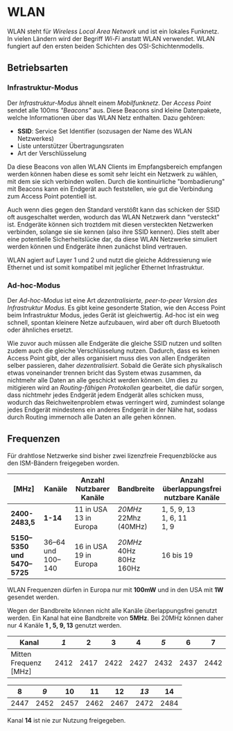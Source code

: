 # WLAN

WLAN steht für *Wireless Local Area Network* und ist ein lokales Funknetz. In vielen Ländern wird der Begriff *Wi-Fi* anstatt WLAN verwendet. WLAN fungiert auf den ersten beiden Schichten des OSI-Schichtenmodells.

## Betriebsarten

### Infrastruktur-Modus

Der *Infrastruktur-Modus* ähnelt einem *Mobilfunknetz*. Der *Access Point* sendet alle 100ms *"Beacons"* aus. Diese Beacons sind kleine Datenpakete, welche Informationen über das WLAN Netz enthalten. Dazu gehören:
- **SSID**: Service Set Identifier (sozusagen der Name des WLAN Netzwerkes)
- Liste unterstützer Übertragungsraten
- Art der Verschlüsselung

Da diese Beacons von allen WLAN Clients im Empfangsbereich empfangen werden können haben diese es somit sehr leicht ein Netzwerk zu wählen, mit dem sie sich verbinden wollen. Durch die kontinuirliche "bombadierung" mit Beacons kann ein Endgerät auch feststellen, wie gut die Verbindung zum Access Point potentiell ist.

Auch wenn dies gegen den Standard verstößt kann das schicken der SSID oft ausgeschaltet werden, wodurch das WLAN Netzwerk dann "versteckt" ist. Endgeräte können sich troztdem mit diesen versteckten Netzwerken verbinden, solange sie sie kennen (also ihre SSID kennen). Dies stellt aber eine potentielle Sicherheitslücke dar, da diese WLAN Netzwerke simuliert werden können und Endgeräte ihnen zunächst blind vertrauen.

WLAN agiert auf Layer 1 und 2 und nutzt die gleiche Addressierung wie Ethernet und ist somit kompatibel mit jeglicher Ethernet Infrastruktur. 

### Ad-hoc-Modus

Der *Ad-hoc-Modus* ist eine Art *dezentralisierte, peer-to-peer Version des Infrastruktur Modus*. Es gibt keine gesonderte Station, wie den Access Point beim Infrastruktur Modus, jedes Gerät ist gleichwertig. Ad-hoc ist ein weg schnell, spontan kleinere Netze aufzubauen, wird aber oft durch Bluetooth oder ähnliches ersetzt.

Wie zuvor auch müssen alle Endgeräte die gleiche SSID nutzen und sollten zudem auch die gleiche Verschlüsselung nutzen. Dadurch, dass es keinen Access Point gibt, der alles organisiert muss dies von allen Endgeräten selber passieren, daher *dezentralisiert*. Sobald die Geräte sich physikalisch etwas voneinander trennen bricht das System etwas zusammen, da nichtmehr alle Daten an alle geschickt werden können. Um dies zu mitigieren wird an *Routing-fähigen Protokollen* gearbeitet, die dafür sorgen, dass nichtmehr jedes Endgerät jedem Endgerät alles schicken muss, wodurch das Reichweitenproblem etwas verringert wird, zumindest solange jedes Endgerät mindestens ein anderes Endgerät in der Nähe hat, sodass durch Routing immernoch alle Daten an alle gehen können.

## Frequenzen

Für drahtlose Netzwerke sind bisher zwei lizenzfreie Frequenzblöcke aus den ISM-Bändern freigegeben worden.

| [MHz] | Kanäle  | Anzahl Nutzbarer<br> Kanäle | Bandbreite | Anzahl überlappungsfrei<br> nutzbare Kanäle |
| ---- | -------- | --------------------------- | ---------- | ------------ |
| **2400-2483,5** | **1-14** | 11 in USA<br>13 in Europa | *20MHz*<br> 22Mhz<br> (40MHz) | 1, 5, 9, 13 <br>1, 6, 11<br>1, 9 |
| **5150–5350<br>und<br>5470–5725** | 36–64<br>und<br>100–140 | 16 in USA<br>19 in Europa | *20MHz*<br> 40Hz<br> 80Hz<br> 160Hz | 16 bis 19 |

WLAN Frequenzen dürfen in Europa nur mit **100mW** und in den USA mit **1W** gesendet werden.

Wegen der Bandbreite können nicht alle Kanäle überlappungsfrei genutzt werden. Ein Kanal hat eine Bandbreite von **5MHz**. Bei 20MHz können daher nur 4 Kanäle **1 , 5, 9, 13** genutzt werden.

| Kanal                    | ***1*** | 2    | 3    | 4    | ***5*** | 6    | 7    |
| ------------------------ | ------- | ---- | ---- | ---- | ------- | ---- | ---- |
| Mitten<br>Frequenz [MHz] | 2412    | 2417 | 2422 | 2427 | 2432    | 2437 | 2442 |

| 8    | ***9*** | 10   | 11   | 12   | ***13*** | 14   |
| ---- | ------- | ---- | ---- | ---- | -------- | ---- |
| 2447 | 2452    | 2457 | 2462 | 2467 | 2472     | 2484 |

Kanal **14** ist nie zur Nutzung freigegeben.